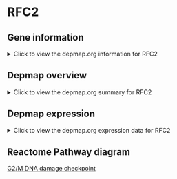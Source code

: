 <h1>RFC2</h1>

<h2>Gene information</h2>
<details>
  <summary>Click to view the depmap.org information for RFC2</summary>
  <iframe src="https://depmap.org/portal/gene/RFC2?tab=about" style="border:none;width:100%;height:800px"></iframe>
</details>

<h2>Depmap overview</h2>
<details>
  <summary>Click to view the depmap.org summary for RFC2</summary>
  <iframe src="https://depmap.org/portal/gene/RFC2?tab=overview" style="border:none;width:100%;height:800px"></iframe>
</details>

<h2>Depmap expression</h2>
<details>
  <summary>Click to view the depmap.org expression data for RFC2</summary>
  <iframe src="https://depmap.org/portal/gene/RFC2?tab=characterization" style="border:none;width:100%;height:800px"></iframe>
</details>



<h2>Reactome Pathway diagram</h2>
<a href="https://reactome.org/PathwayBrowser/#/R-HSA-69473" target="_BLANK">G2/M DNA damage checkpoint</a>



